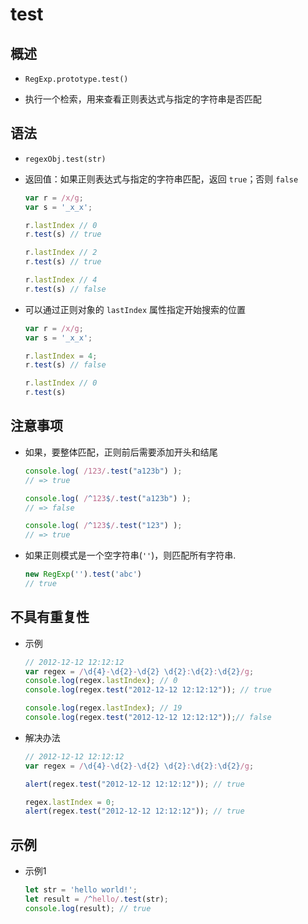 # test

## 概述

+ `RegExp.prototype.test()`

+ 执行一个检索，用来查看正则表达式与指定的字符串是否匹配

## 语法

+ `regexObj.test(str)`

+ 返回值：如果正则表达式与指定的字符串匹配，返回 `true`；否则 `false`

  ```js
  var r = /x/g;
  var s = '_x_x';

  r.lastIndex // 0
  r.test(s) // true

  r.lastIndex // 2
  r.test(s) // true

  r.lastIndex // 4
  r.test(s) // false
  ```

+ 可以通过正则对象的 `lastIndex` 属性指定开始搜索的位置

  ```js
  var r = /x/g;
  var s = '_x_x';

  r.lastIndex = 4;
  r.test(s) // false

  r.lastIndex // 0
  r.test(s)
  ```

## 注意事项

+ 如果，要整体匹配，正则前后需要添加开头和结尾

  ```js
  console.log( /123/.test("a123b") );
  // => true

  console.log( /^123$/.test("a123b") );
  // => false

  console.log( /^123$/.test("123") );
  // => true
  ```

+ 如果正则模式是一个空字符串(`''`)，则匹配所有字符串.

  ```js
  new RegExp('').test('abc')
  // true
  ```

## 不具有重复性

+ 示例

  ```js
  // 2012-12-12 12:12:12
  var regex = /\d{4}-\d{2}-\d{2} \d{2}:\d{2}:\d{2}/g;
  console.log(regex.lastIndex); // 0
  console.log(regex.test("2012-12-12 12:12:12")); // true

  console.log(regex.lastIndex); // 19
  console.log(regex.test("2012-12-12 12:12:12"));// false
  ```

+ 解决办法

  ```js
  // 2012-12-12 12:12:12
  var regex = /\d{4}-\d{2}-\d{2} \d{2}:\d{2}:\d{2}/g;

  alert(regex.test("2012-12-12 12:12:12")); // true

  regex.lastIndex = 0;
  alert(regex.test("2012-12-12 12:12:12")); // true
  ```

## 示例

+ 示例1

  ```js
  let str = 'hello world!';
  let result = /^hello/.test(str);
  console.log(result); // true
  ```
